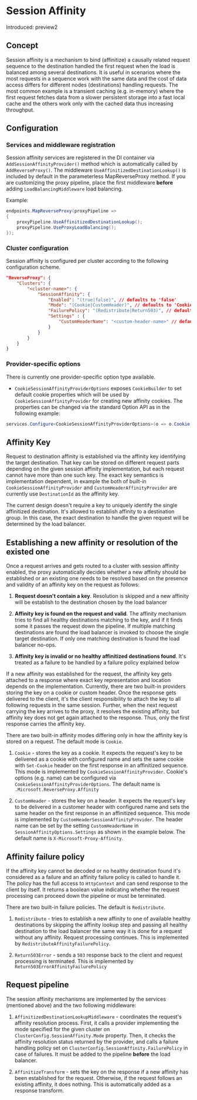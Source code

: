 # Session Affinity

Introduced: preview2

## Concept
Session affinity is a mechanism to bind (affinitize) a causally related request sequence to the destination handled the first request when the load is balanced among several destinations. It is useful in scenarios where the most requests in a sequence work with the same data and the cost of data access differs for different nodes (destinations) handling requests. The most common example is a transient caching (e.g. in-memory) where the first request fetches data from a slower persistent storage into a fast local cache and the others work only with the cached data thus increasing throughput.

## Configuration
### Services and middleware registration
Session affinity services are registered in the DI container via `AddSessionAffinityProvider()` method which is automatically called by `AddReverseProxy()`. The middleware `UseAffinitizedDestinationLookup()` is included by default in the parameterless MapReverseProxy method. If you are customizing the proxy pipeline, place the first middleware **before** adding `LoadBalancingMiddleware` load balancing.

Example:
```C#
endpoints.MapReverseProxy(proxyPipeline =>
{
    proxyPipeline.UseAffinitizedDestinationLookup();
    proxyPipeline.UseProxyLoadBalancing();
});
```

### Cluster configuration
Session affinity is configured per cluster according to the following configuration scheme.
```JSON
"ReverseProxy": {
    "Clusters": {
        "<cluster-name>": {
            "SessionAffinity": {
                "Enabled": "(true|false)", // defaults to 'false'
                "Mode": "(Cookie|CustomHeader)", // defaults to 'Cookie'
                "FailurePolicy": "(Redistribute|Return503)", // defaults to 'Redistribute'
                "Settings" : {
                    "CustomHeaderName": "<custom-header-name>" // defaults to 'X-Microsoft-Proxy-Affinity`
                }
            }
        }
    }
}
```

### Provider-specific options
There is currently one provider-specific option type available.
- `CookieSessionAffinityProviderOptions` exposes `CookieBuilder` to set default cookie properties which will be used by `CookieSessionAffinityProvider` for creating new affinity cookies. The properties can be changed via the standard Option API as in the following example:
```C#
services.Configure<CookieSessionAffinityProviderOptions>(o => o.Cookie.Name = "My-Affinity-Key");
```

## Affinity Key
Request to destination affinity is established via the affinity key identifying the target destination. That key can be stored on different request parts depending on the given session affinity implementation, but each request cannot have more than one such key. The exact key semantics is implementation dependent, in example the both of built-in `CookieSessionAffinityProvider` and `CustomHeaderAffinityProvider` are currently use `DestinationId` as the affinity key.

The current design doesn't require a key to uniquely identify the single affinitized destination. It's allowed to establish affinity to a destination group. In this case, the exact destination to handle the given request will be determined by the load balancer.

## Establishing a new affinity or resolution of the existed one
Once a request arrives and gets routed to a cluster with session affinity enabled, the proxy automatically decides whether a new affinity should be established or an existing one needs to be resolved based on the presence and validity of an affinity key on the request as follows:
1. **Request doesn't contain a key**. Resolution is skipped and a new affinity will be establish to the destination chosen by the load balancer

2. **Affinity key is found on the request and valid**. The affinity mechanism tries to find all healthy destinations matching to the key, and if it finds some it passes the request down the pipeline. If multiple matching destinations are found the load balancer is invoked to choose the single target destination. If only one matching destination is found the load balancer no-ops.

3. **Affinity key is invalid or no healthy affinitized destinations found**. It's treated as a failure to be handled by a failure policy explained below

If a new affinity was established for the request, the affinity key gets attached to a response where exact key representation and location depends on the implementation. Currently, there are two built-in providers storing the key on a cookie or custom header. Once the response gets delivered to the client, it's the client responsibility to attach the key to all following requests in the same session. Further, when the next request carrying the key arrives to the proxy, it resolves the existing affinity, but affinity key does not get again attached to the response. Thus, only the first response carries the affinity key.

There are two built-in affinity modes differing only in how the affinity key is stored on a request. The default mode is `Cookie`.
1. `Cookie` - stores the key as a cookie. It expects the request's key to be delivered as a cookie with configured name and sets the same cookie with `Set-Cookie` header on the first response in an affinitized sequence. This mode is implemented by `CookieSessionAffinityProvider`. Cookie's options (e.g. name) can be configured via `CookieSessionAffinityProviderOptions`. The default name is `.Microsoft.ReverseProxy.Affinity`

2. `CustomHeader` - stores the key on a header. It expects the request's key to be delivered in a customer header with configured name and sets the same header on the first response in an affinitized sequence. This mode is implemented by `CustomHeaderSessionAffinityProvider`. The header name can be set by the setting `CustomHeaderName` in `SessionAffinityOptions.Settings` as shown in the example below. The default name is `X-Microsoft-Proxy-Affinity`.

## Affinity failure policy
If the affinity key cannot be decoded or no healthy destination found it's considered as a failure and an affinity failure policy is called to handle it. The policy has the full access to `HttpContext` and can send response to the client by itself. It returns a boolean value indicating whether the request processing can proceed down the pipeline or must be terminated.

There are two built-in failure policies.  The default is `Redistribute`.
1. `Redistribute` - tries to establish a new affinity to one of available healthy destinations by skipping the affinity lookup step and passing all healthy destination to the load balancer the same way it is done for a request without any affinity. Request processing continues. This is implemented by `RedistributeAffinityFailurePolicy`.

2. `Return503Error` - sends a `503` response back to the client and request processing is terminated. This is implemented by `Return503ErrorAffinityFailurePolicy`

## Request pipeline
The session affinity mechanisms are implemented by the services (mentioned above) and the two following middleware:
1. `AffinitizedDestinationLookupMiddleware` - coordinates the request's affinity resolution process. First, it calls a provider implementing the mode specified for the given cluster on `ClusterConfig.SessionAffinity.Mode` property. Then, it checks the affinity resolution status returned by the provider, and calls a failure handling policy set on `ClusterConfig.SessionAffinity.FailurePolicy` in case of failures. It must be added to the pipeline **before** the load balancer.

2. `AffinitizeTransform` - sets the key on the response if a new affinity has been established for the request. Otherwise, if the request follows an existing affinity, it does nothing. This is automatically added as a response transform.
